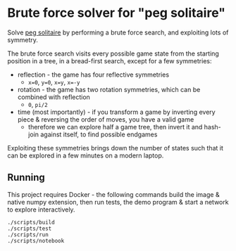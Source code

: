 # Brute force solver for "peg solitaire"

Solve [peg solitaire](https://en.wikipedia.org/wiki/Peg_solitaire) by performing a brute force search, and exploiting lots of symmetry.

The brute force search visits every possible game state from the starting position in a tree, in a bread-first search, except for a few symmetries:

 - reflection - the game has four reflective symmetries
   - `x=0`, `y=0`, `x=y`, `x=-y`
 - rotation - the game has two rotation symmetries, which can be combined with reflection
   - `0`, `pi/2`
 - time (most importantly) - if you transform a game by inverting every piece & reversing the order of moves, you have a valid game
   - therefore we can explore half a game tree, then invert it and hash-join against itself, to find possible endgames

Exploiting these symmetries brings down the number of states such that it can be explored in a few minutes on a modern laptop.

## Running

This project requires Docker - the following commands build the image & native numpy extension, then run tests, the demo program & start a network to explore interactively.

    ./scripts/build
    ./scripts/test
    ./scripts/run
    ./scripts/notebook

